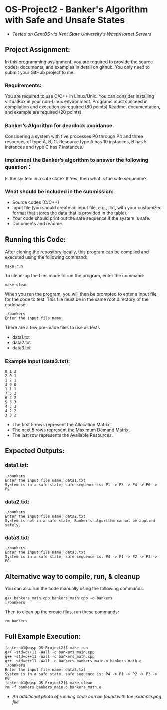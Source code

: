 # OS-Project2 - Banker's Algorithm with Safe and Unsafe States
- *Tested on CentOS via Kent State University's Wasp/Hornet Servers*

## Project Assignment:

In this programming assignment, you are required to provide the source codes, documents, and examples in detail on github. You only need to submit your GitHub project to me.  

### Requirements:

You are required to use C/C++ in Linux/Unix. You can consider installing virtualBox in your non-Linux environment.
Programs must succeed in compilation and execution as required (80 points)
Readme, documentation, and example are required (20 points).

### Banker’s Algorithm for deadlock avoidance.

Considering a system with five processes P0 through P4 and three resources of type A, B, C. Resource type A has 10 instances, B has 5 instances and type C has 7 instances.

### Implement the Banker’s algorithm to answer the following question： 

Is the system in a safe state? If Yes, then what is the safe sequence?

### What should be included in the submission:
- Source codes (C/C++)
- Input file (you should create an input file, e.g., .txt, with your customized format that stores the data that is provided in the table).  
- Your code should print out the safe sequence if the system is safe.
- Documents and readme.

## Running this Code:

After cloning the repository locally, this program can be compiled and executed using the following command:
```{bash}
make run
```

To clean-up the files made to run the program, enter the command:
```{bash}
make clean
```

When you run the program, you will then be prompted to enter a input file for the code to test. This file must be in the same root directory of the codebase.
```{bash}
./bankers
Enter the input file name: 
```

There are a few pre-made files to use as tests
- data1.txt
- data2.txt
- data3.txt

### Example Input (data3.txt):
```
0 1 2
2 0 1
1 2 1
3 0 0
1 1 1
7 5 3
6 4 2
5 3 3
4 3 3
4 2 2
3 3 2
```
- The first 5 rows represent the Allocation Matrix.
- The next 5 rows represent the Maximum Demand Matrix.
- The last row represents the Available Resources.

## Expected Outputs:

### data1.txt:
```{bash}
./bankers
Enter the input file name: data1.txt
System is in a safe state, safe sequence is: P1 -> P3 -> P4 -> P0 -> P2
```

### data2.txt:
```{bash}
./bankers
Enter the input file name: data2.txt
System is not in a safe state, Banker's algorithm cannot be applied safely.
```
### data3.txt:
```{bash}
./bankers
Enter the input file name: data3.txt
System is in a safe state, safe sequence is: P4 -> P1 -> P2 -> P3 -> P0
```

## Alternative way to compile, run, & cleanup

You can also run the code manually using the following commands:
```{bash}
g++ bankers_main.cpp bankers_math.cpp -o bankers
./bankers
```

Then to clean up the create files, run these commands:
```{bash}
rm bankers
```

## Full Example Execution:
```{bash}
[asternb1@wasp OS-Project2]$ make run
g++ -std=c++11 -Wall -c bankers_main.cpp
g++ -std=c++11 -Wall -c bankers_math.cpp
g++ -std=c++11 -Wall -o bankers bankers_main.o bankers_math.o
./bankers
Enter the input file name: data3.txt
System is in a safe state, safe sequence is: P4 -> P1 -> P2 -> P3 -> P0
[asternb1@wasp OS-Project2]$ make clean
rm -f bankers bankers_main.o bankers_math.o
```

- *An additional photo of running code can be found with the example.png file*